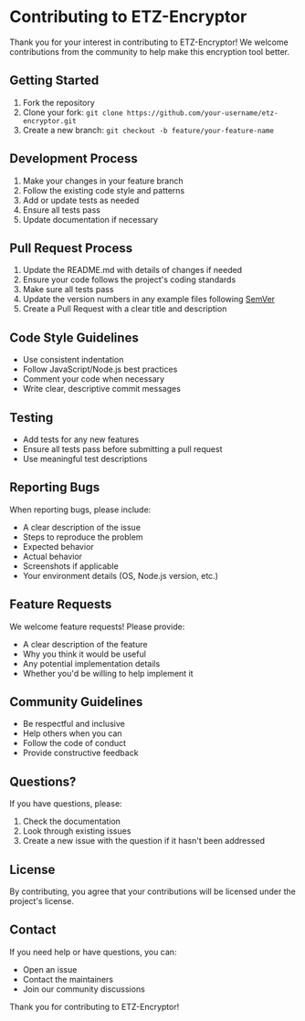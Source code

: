 # Contributing to ETZ-Encryptor

Thank you for your interest in contributing to ETZ-Encryptor! We welcome contributions from the community to help make this encryption tool better.

## Getting Started

1. Fork the repository
2. Clone your fork: `git clone https://github.com/your-username/etz-encryptor.git`
3. Create a new branch: `git checkout -b feature/your-feature-name`

## Development Process

1. Make your changes in your feature branch
2. Follow the existing code style and patterns
3. Add or update tests as needed
4. Ensure all tests pass
5. Update documentation if necessary

## Pull Request Process

1. Update the README.md with details of changes if needed
2. Ensure your code follows the project's coding standards
3. Make sure all tests pass
4. Update the version numbers in any example files following [SemVer](http://semver.org/)
5. Create a Pull Request with a clear title and description

## Code Style Guidelines

- Use consistent indentation
- Follow JavaScript/Node.js best practices
- Comment your code when necessary
- Write clear, descriptive commit messages

## Testing

- Add tests for any new features
- Ensure all tests pass before submitting a pull request
- Use meaningful test descriptions

## Reporting Bugs

When reporting bugs, please include:

- A clear description of the issue
- Steps to reproduce the problem
- Expected behavior
- Actual behavior
- Screenshots if applicable
- Your environment details (OS, Node.js version, etc.)

## Feature Requests

We welcome feature requests! Please provide:

- A clear description of the feature
- Why you think it would be useful
- Any potential implementation details
- Whether you'd be willing to help implement it

## Community Guidelines

- Be respectful and inclusive
- Help others when you can
- Follow the code of conduct
- Provide constructive feedback

## Questions?

If you have questions, please:

1. Check the documentation
2. Look through existing issues
3. Create a new issue with the question if it hasn't been addressed

## License

By contributing, you agree that your contributions will be licensed under the project's license.

## Contact

If you need help or have questions, you can:
- Open an issue
- Contact the maintainers
- Join our community discussions

Thank you for contributing to ETZ-Encryptor!
